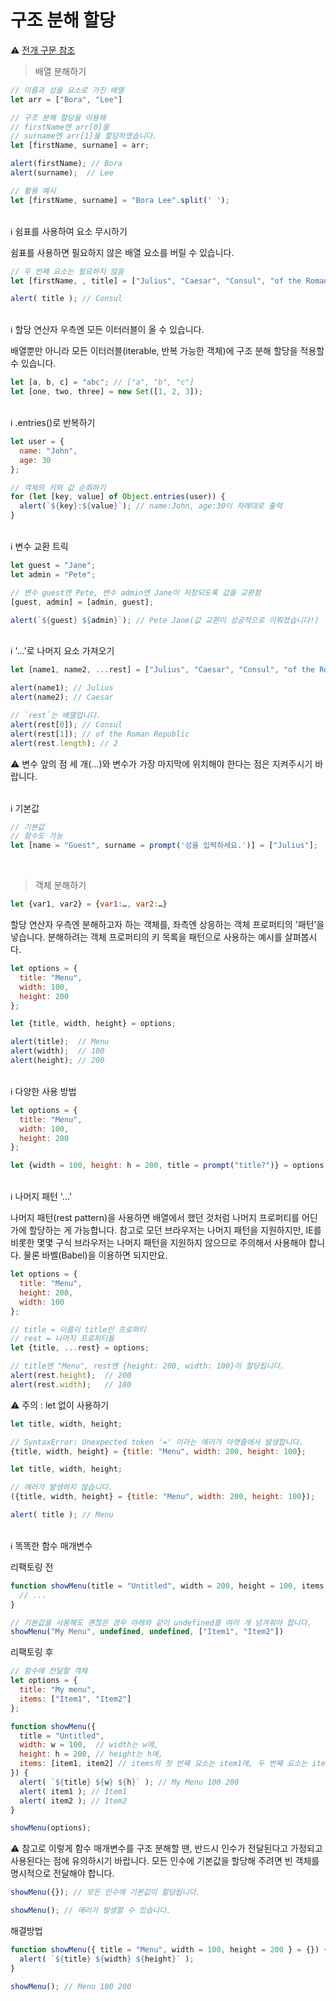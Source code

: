 구조 분해 할당
=============

⚠️ [전개 구문 참조](https://developer.mozilla.org/ko/docs/Web/JavaScript/Reference/Operators/Spread_syntax)


> 배열 분해하기

```javascript
// 이름과 성을 요소로 가진 배열
let arr = ["Bora", "Lee"]

// 구조 분해 할당을 이용해
// firstName엔 arr[0]을
// surname엔 arr[1]을 할당하였습니다.
let [firstName, surname] = arr;

alert(firstName); // Bora
alert(surname);  // Lee

// 활용 예시
let [firstName, surname] = "Bora Lee".split(' ');
```

<br>
ℹ️ 쉼표를 사용하여 요소 무시하기

쉼표를 사용하면 필요하지 않은 배열 요소를 버릴 수 있습니다.
```javascript
// 두 번째 요소는 필요하지 않음
let [firstName, , title] = ["Julius", "Caesar", "Consul", "of the Roman Republic"];

alert( title ); // Consul
```

<br>
ℹ️ 할당 연산자 우측엔 모든 이터러블이 올 수 있습니다.

배열뿐만 아니라 모든 이터러블(iterable, 반복 가능한 객체)에 구조 분해 할당을 적용할 수 있습니다.

```javascript
let [a, b, c] = "abc"; // ["a", "b", "c"]
let [one, two, three] = new Set([1, 2, 3]);
```

<br>
ℹ️ .entries()로 반복하기

```javascript
let user = {
  name: "John",
  age: 30
};

// 객체의 키와 값 순회하기
for (let [key, value] of Object.entries(user)) {
  alert(`${key}:${value}`); // name:John, age:30이 차례대로 출력
}
```

<br>
ℹ️ 변수 교환 트릭

```javascript
let guest = "Jane";
let admin = "Pete";

// 변수 guest엔 Pete, 변수 admin엔 Jane이 저장되도록 값을 교환함
[guest, admin] = [admin, guest];

alert(`${guest} ${admin}`); // Pete Jane(값 교환이 성공적으로 이뤄졌습니다!)
```

<br>
ℹ️ '…'로 나머지 요소 가져오기

``` javascript
let [name1, name2, ...rest] = ["Julius", "Caesar", "Consul", "of the Roman Republic"];

alert(name1); // Julius
alert(name2); // Caesar

// `rest`는 배열입니다.
alert(rest[0]); // Consul
alert(rest[1]); // of the Roman Republic
alert(rest.length); // 2
```

⚠️ 변수 앞의 점 세 개(...)와 변수가 가장 마지막에 위치해야 한다는 점은 지켜주시기 바랍니다.

<br>
ℹ️ 기본값

```javascript
// 기본값
// 함수도 가능
let [name = "Guest", surname = prompt('성을 입력하세요.')] = ["Julius"];
```

<br>

> 객체 분해하기

```javascript
let {var1, var2} = {var1:…, var2:…}
```
할당 연산자 우측엔 분해하고자 하는 객체를, 좌측엔 상응하는 객체 프로퍼티의 '패턴’을 넣습니다. 분해하려는 객체 프로퍼티의 키 목록을 패턴으로 사용하는 예시를 살펴봅시다.

```javascript
let options = {
  title: "Menu",
  width: 100,
  height: 200
};

let {title, width, height} = options;

alert(title);  // Menu
alert(width);  // 100
alert(height); // 200
```

<br>
ℹ️ 다양한 사용 방법

```javascript
let options = {
  title: "Menu",
  width: 100,
  height: 200
};

let {width = 100, height: h = 200, title = prompt("title?")} = options;
```

<br>
ℹ️ 나머지 패턴 '...'

나머지 패턴(rest pattern)을 사용하면 배열에서 했던 것처럼 나머지 프로퍼티를 어딘가에 할당하는 게 가능합니다. 참고로 모던 브라우저는 나머지 패턴을 지원하지만, IE를 비롯한 몇몇 구식 브라우저는 나머지 패턴을 지원하지 않으므로 주의해서 사용해야 합니다. 물론 바벨(Babel)을 이용하면 되지만요.

```javascript
let options = {
  title: "Menu",
  height: 200,
  width: 100
};

// title = 이름이 title인 프로퍼티
// rest = 나머지 프로퍼티들
let {title, ...rest} = options;

// title엔 "Menu", rest엔 {height: 200, width: 100}이 할당됩니다.
alert(rest.height);  // 200
alert(rest.width);   // 100
```

⚠️ 주의 : let 없이 사용하기

```javascript
let title, width, height;

// SyntaxError: Unexpected token '=' 이라는 에러가 아랫줄에서 발생합니다.
{title, width, height} = {title: "Menu", width: 200, height: 100};
```

```javascript
let title, width, height;

// 에러가 발생하지 않습니다.
({title, width, height} = {title: "Menu", width: 200, height: 100});

alert( title ); // Menu
```

<br>
ℹ️ 똑똑한 함수 매개변수

리팩토링 전
```javascript
function showMenu(title = "Untitled", width = 200, height = 100, items = []) {
  // ...
}

// 기본값을 사용해도 괜찮은 경우 아래와 같이 undefined를 여러 개 넘겨줘야 합니다.
showMenu("My Menu", undefined, undefined, ["Item1", "Item2"])
```

리팩토링 후
```javascript
// 함수에 전달할 객체
let options = {
  title: "My menu",
  items: ["Item1", "Item2"]
};

function showMenu({
  title = "Untitled",
  width: w = 100,  // width는 w에,
  height: h = 200, // height는 h에,
  items: [item1, item2] // items의 첫 번째 요소는 item1에, 두 번째 요소는 item2에 할당함
}) {
  alert( `${title} ${w} ${h}` ); // My Menu 100 200
  alert( item1 ); // Item1
  alert( item2 ); // Item2
}

showMenu(options);
```

⚠️ 참고로 이렇게 함수 매개변수를 구조 분해할 땐, 반드시 인수가 전달된다고 가정되고 사용된다는 점에 유의하시기 바랍니다. 모든 인수에 기본값을 할당해 주려면 빈 객체를 명시적으로 전달해야 합니다.

```javascript
showMenu({}); // 모든 인수에 기본값이 할당됩니다.

showMenu(); // 에러가 발생할 수 있습니다.
```

해결방법
```javascript
function showMenu({ title = "Menu", width = 100, height = 200 } = {}) {
  alert( `${title} ${width} ${height}` );
}

showMenu(); // Menu 100 200
```